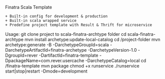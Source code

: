 Finatra Scala Template 

	+ Built-in config for development & production
	+ Built-in scala wrapped service
	+ Predefine project template with Result & Thrift for microservice
	
Usage:
git clone project to scala-finatra-archtype folder
cd scala-finatra-archtype
mvn install archetype:update-local-catalog
cd /project-folder
mvn archetype:generate -B -DarchetypeGroupId=scala -DarchetypeArtifactId=finatra-archetype -DarchetypeVersion-1.0 -DgroupId=rever -DartifactId=finatra-template -DpackageName=com.rever.usercache  -DarchetypeCatalog=local
cd /finatra-template
mvn package
chmod +x runservice
./runservice start|stop|restart -Dmode=development

